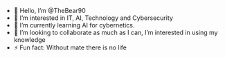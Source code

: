 - 👋 Hello, I’m @TheBear90
- 👀 I’m interested in IT, AI, Technology and Cybersecurity
- 🌱 I’m currently learning AI for cybernetics.
- 💞️ I’m looking to collaborate as much as I can, I’m interested in using my knowledge
- ⚡ Fun fact: Without mate there is no life

<!---
TheBear90/TheBear90 is a ✨ special ✨ repository because its `README.md` (this file) appears on your GitHub profile.
You can click the Preview link to take a look at your changes.
--->
